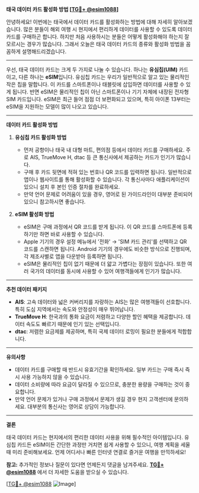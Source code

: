 **태국 데이터 카드 활성화 방법 [[TG💪+ @esim1088](https://t.me/s/esim1088)]**

안녕하세요! 이번에는 태국에서 데이터 카드를 활성화하는 방법에 대해 자세히 알아보겠습니다. 많은 분들이 해외 여행 시 현지에서 편리하게 데이터를 사용할 수 있도록 데이터 카드를 구매하곤 합니다. 하지만 처음 사용하시는 분들은 어떻게 활성화해야 하는지 잘 모르시는 경우가 많습니다. 그래서 오늘은 태국 데이터 카드의 종류와 활성화 방법을 꼼꼼하게 설명해드리겠습니다.

---

우선, 태국 데이터 카드는 크게 두 가지로 나눌 수 있습니다. 하나는 **유심칩(UIM)** 카드이고, 다른 하나는 **eSIM**입니다. 유심칩 카드는 우리가 일반적으로 알고 있는 물리적인 작은 칩을 말합니다. 이 카드를 스마트폰이나 태블릿에 삽입하면 데이터를 사용할 수 있게 됩니다. 반면 eSIM은 물리적인 칩이 아닌 스마트폰이나 기기 자체에 내장된 전자형 SIM 카드입니다. eSIM은 최근 들어 점점 더 보편화되고 있으며, 특히 아이폰 13부터는 eSIM을 지원하는 모델이 많이 나오고 있습니다.

---

**데이터 카드 활성화 방법**

1. **유심칩 카드 활성화 방법**
   - 먼저 공항이나 태국 내 대형 마트, 편의점 등에서 데이터 카드를 구매하세요. 주로 AIS, TrueMove H, dtac 등 큰 통신사에서 제공하는 카드가 인기가 많습니다.
   - 구매 후 카드 뒷면에 적혀 있는 번호나 QR 코드를 입력하면 됩니다. 일반적으로 앱이나 웹사이트를 통해 활성화할 수 있습니다. 각 통신사마다 애플리케이션이 있으니 설치 후 본인 인증 절차를 완료하세요.
   - 만약 언어 문제로 어려움이 있을 경우, 영어로 된 가이드라인이 대부분 준비되어 있으니 참고하시면 좋습니다.

2. **eSIM 활성화 방법**
   - eSIM은 구매 과정에서 QR 코드를 받게 됩니다. 이 QR 코드를 스마트폰에 등록하기만 하면 바로 사용할 수 있습니다.
   - Apple 기기의 경우 설정 메뉴에서 '전화' → 'SIM 카드 관리'를 선택하고 QR 코드를 스캔하면 됩니다. Android 기기의 경우에도 비슷한 방식으로 진행되며, 각 제조사별로 앱을 다운받아 등록하면 됩니다.
   - eSIM은 물리적인 칩이 없기 때문에 더 얇고 가볍다는 장점이 있습니다. 또한 여러 국가의 데이터를 동시에 사용할 수 있어 여행객들에게 인기가 많습니다.

---

**추천 데이터 패키지**

- **AIS**: 고속 데이터와 넓은 커버리지를 자랑하는 AIS는 많은 여행객들이 선호합니다. 특히 도심 지역에서는 속도와 안정성이 매우 뛰어납니다.
- **TrueMove H**: 한국과의 통화 요금이 저렴하고 다양한 할인 혜택을 제공합니다. 데이터 속도도 빠르기 때문에 인기 있는 선택입니다.
- **dtac**: 저렴한 요금제를 제공하며, 특히 국제 데이터 로밍이 필요한 분들에게 적합합니다.

---

**유의사항**

- 데이터 카드를 구매할 때 반드시 유효기간을 확인하세요. 일부 카드는 구매 즉시 즉시 사용 가능하지 않을 수 있습니다.
- 데이터 소비량에 따라 요금이 달라질 수 있으므로, 충분한 용량을 구매하는 것이 중요합니다.
- 만약 언어 문제가 있거나 구매 과정에서 문제가 생길 경우 현지 고객센터에 문의하세요. 대부분의 통신사는 영어로 상담이 가능합니다.

---

**결론**

태국 데이터 카드는 현지에서의 편리한 데이터 사용을 위해 필수적인 아이템입니다. 유심칩 카드든 eSIM이든 간단한 과정만 거치면 쉽게 사용할 수 있으니, 여행 계획을 세울 때 미리 준비해보세요. 언제 어디서나 빠른 인터넷 연결로 즐거운 여행을 만끽하세요!

**참고:** 추가적인 정보나 질문이 있다면 언제든지 댓글을 남겨주세요. **[TG💪+ @esim1088](https://t.me/s/esim1088)** 에서 더 자세한 도움을 받으실 수 있습니다.

[[TG💪+ @esim1088](https://t.me/s/esim1088) ![Image](https://i.postimg.cc/Y0z9fWf4/image.png)]